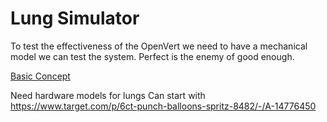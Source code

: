 # Lung Simulator

To test the effectiveness of the OpenVert we need to have a mechanical model we can test the system. Perfect is the enemy of good enough.

[Basic Concept](System/LungSimulator/LungSimDrawing.jpg)


Need hardware models for lungs
Can start with
https://www.target.com/p/6ct-punch-balloons-spritz-8482/-/A-14776450
